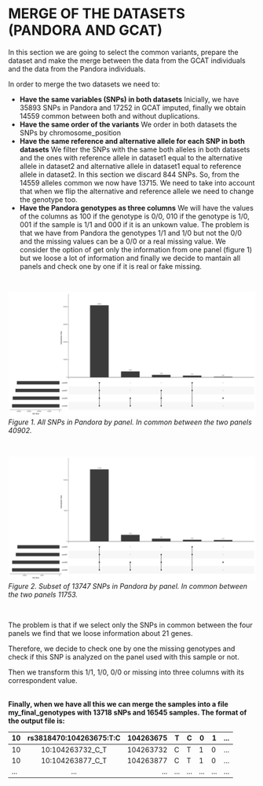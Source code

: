 #  MERGE OF THE DATASETS (PANDORA AND GCAT)  

In this section we are going to select the common variants, prepare the dataset and make the merge between the data from the GCAT individuals and the data from the Pandora individuals.

In order to merge the two datasets we need to:
 - **Have the same variables (SNPs) in both datasets**
    Inicially, we have 35893 SNPs in Pandora and 17252 in GCAT imputed,  finally we obtain 14559 common between both and without duplications.
 - **Have the same order of the variants** 
    We order in both datasets the SNPs by chromosome_position
 - **Have the same reference and alternative allele for each SNP in both datasets**
    We filter the SNPs with the same both alleles in both datasets and the ones with reference allele in dataset1 equal to the alternative allele in dataset2 and alternative allele in dataset1 equal to reference allele in dataset2. In this section we discard 844 SNPs. So, from the 14559 alleles common we now have 13715.
    We need to take into account that when we flip the alternative and reference allele we need to change the genotype too.
 - **Have the Pandora genotypes as three columns**
    We will have the values of the columns as 100 if the genotype is 0/0, 010 if the genotype is 1/0, 001 if the sample is 1/1 and 000 if it is an unkown value.
    The problem is that we have from Pandora the genotypes 1/1 and 1/0 but not the 0/0 and the missing values can be a 0/0 or a real missing value.
    We consider the option of get only the information from one panel (figure 1) but we loose a lot of information and finally we decide to mantain all panels and check one by one if it is real or fake missing.
<br/>

  ![All SNPs](graphs/all_snps_by_panel.png)
  *Figure 1. All SNPs in Pandora by panel. In common between the two panels 40902.*
  
 <br/>
 
  ![subset of SNPs](graphs/subset_snps_by_panel.png)
  *Figure 2. Subset of 13747 SNPs in Pandora by panel. In common between the two panels 11753.*
  
  <br/>
  
  The problem is that if we select only the SNPs in common between the four panels we find that we loose information about 21 genes. 
  
  Therefore, we decide to check one by one the missing genotypes and check if this SNP is analyzed on the panel used with this sample or not. 

  Then we transform this 1/1, 1/0, 0/0 or missing into three columns with its correspondent value. 
<br/><br/>

**Finally, when we have all this we can merge the samples into a file my_final_genotypes with 13718 sNPs and 16545 samples. The format of the output file is:**

| 10  | rs3818470:104263675:T:C | 104263675 | T   | C   | 0   | 1   | ... |
|-----|:-----------------------:|----------:|-----|-----|-----|-----|-----|
| 10  |     10:104263732_C_T    | 104263732 | C   | T   | 1   | 0   | ... |
| 10  |     10:104263877_C_T    | 104263877 | C   | T   | 1   | 0   | ... |
| ... |           ...           |       ... | ... | ... | ... | ... | ... |



